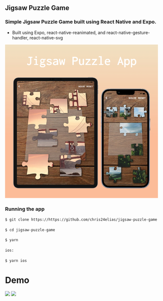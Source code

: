 ## Jigsaw Puzzle Game

### Simple Jigsaw Puzzle Game built using React Native and Expo.

- Built using Expo, react-native-reanimated, and react-native-gesture-handler, react-native-svg

<img src="screenshots/puzzle-game.jpeg"  />

### Running the app

```sh
$ git clone https://https://github.com/chris24elias/jigsaw-puzzle-game.git

$ cd jigsaw-puzzle-game

$ yarn

ios:

$ yarn ios
```

# Demo

<p float="left">
  <img src="screenshots/1.gif" width="49%" />
  <img src="screenshots/2.gif" width="49%" /> 
</p>
